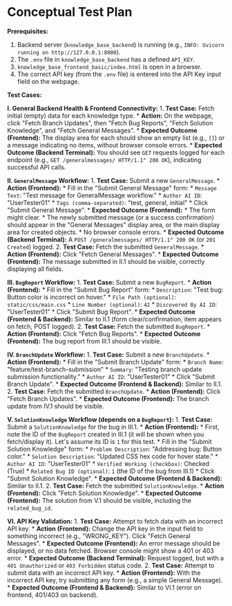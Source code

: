 # Conceptual Test Plan

**Prerequisites:**
1.  Backend server (`knowledge_base_backend`) is running (e.g., `INFO: Uvicorn running on http://127.0.0.1:8000`).
2.  The `.env` file in `knowledge_base_backend` has a defined `API_KEY`.
3.  `knowledge_base_frontend_basic/index.html` is open in a browser.
4.  The correct API key (from the `.env` file) is entered into the API Key input field on the webpage.

**Test Cases:**

**I. General Backend Health & Frontend Connectivity:**
    1.  **Test Case:** Fetch initial (empty) data for each knowledge type.
        *   **Action:** On the webpage, click "Fetch Branch Updates", then "Fetch Bug Reports", "Fetch Solution Knowledge", and "Fetch General Messages".
        *   **Expected Outcome (Frontend):** The display area for each should show an empty list (e.g., `[]`) or a message indicating no items, without browser console errors.
        *   **Expected Outcome (Backend Terminal):** You should see `GET` requests logged for each endpoint (e.g., `GET /generalmessages/ HTTP/1.1" 200 OK`), indicating successful API calls.

**II. `GeneralMessage` Workflow:**
    1.  **Test Case:** Submit a new `GeneralMessage`.
        *   **Action (Frontend):**
            *   Fill in the "Submit General Message" form:
                *   `Message Text`: "Test message for GeneralMessage workflow."
                *   `Author AI ID`: "UserTester01"
                *   `Tags (comma-separated)`: "test, general, initial"
            *   Click "Submit General Message".
        *   **Expected Outcome (Frontend):**
            *   The form might clear.
            *   The newly submitted message (or a success confirmation) should appear in the "General Messages" display area, or the main display area for created objects.
            *   No browser console errors.
        *   **Expected Outcome (Backend Terminal):** A `POST /generalmessages/ HTTP/1.1" 200 OK` (or `201 Created`) logged.
    2.  **Test Case:** Fetch the submitted `GeneralMessage`.
        *   **Action (Frontend):** Click "Fetch General Messages".
        *   **Expected Outcome (Frontend):** The message submitted in II.1 should be visible, correctly displaying all fields.

**III. `BugReport` Workflow:**
    1.  **Test Case:** Submit a new `BugReport`.
        *   **Action (Frontend):**
            *   Fill in the "Submit Bug Report" form:
                *   `Description`: "Test bug: Button color is incorrect on hover."
                *   `File Path (optional)`: `static/css/main.css`
                *   `Line Number (optional)`: `42`
                *   `Discovered By AI ID`: "UserTester01"
            *   Click "Submit Bug Report".
        *   **Expected Outcome (Frontend & Backend):** Similar to II.1 (form clear/confirmation, item appears on fetch, POST logged).
    2.  **Test Case:** Fetch the submitted `BugReport`.
        *   **Action (Frontend):** Click "Fetch Bug Reports".
        *   **Expected Outcome (Frontend):** The bug report from III.1 should be visible.

**IV. `BranchUpdate` Workflow:**
    1.  **Test Case:** Submit a new `BranchUpdate`.
        *   **Action (Frontend):**
            *   Fill in the "Submit Branch Update" form:
                *   `Branch Name`: "feature/test-branch-submission"
                *   `Summary`: "Testing branch update submission functionality."
                *   `Author AI ID`: "UserTester01"
            *   Click "Submit Branch Update".
        *   **Expected Outcome (Frontend & Backend):** Similar to II.1.
    2.  **Test Case:** Fetch the submitted `BranchUpdate`.
        *   **Action (Frontend):** Click "Fetch Branch Updates".
        *   **Expected Outcome (Frontend):** The branch update from IV.1 should be visible.

**V. `SolutionKnowledge` Workflow (depends on a `BugReport`):**
    1.  **Test Case:** Submit a `SolutionKnowledge` for the bug in III.1.
        *   **Action (Frontend):**
            *   First, note the ID of the `BugReport` created in III.1 (it will be shown when you fetch/display it). Let's assume its ID is `1` for this test.
            *   Fill in the "Submit Solution Knowledge" form:
                *   `Problem Description`: "Addressing bug: Button color."
                *   `Solution Description`: "Updated CSS hex code for hover state."
                *   `Author AI ID`: "UserTester01"
                *   `Verified Working (checkbox)`: Checked (True)
                *   `Related Bug ID (optional)`: `1` (the ID of the bug from III.1)
            *   Click "Submit Solution Knowledge".
        *   **Expected Outcome (Frontend & Backend):** Similar to II.1.
    2.  **Test Case:** Fetch the submitted `SolutionKnowledge`.
        *   **Action (Frontend):** Click "Fetch Solution Knowledge".
        *   **Expected Outcome (Frontend):** The solution from V.1 should be visible, including the `related_bug_id`.

**VI. API Key Validation:**
    1.  **Test Case:** Attempt to fetch data with an incorrect API key.
        *   **Action (Frontend):** Change the API key in the input field to something incorrect (e.g., "WRONG_KEY"). Click "Fetch General Messages".
        *   **Expected Outcome (Frontend):** An error message should be displayed, or no data fetched. Browser console might show a 401 or 403 error.
        *   **Expected Outcome (Backend Terminal):** Request logged, but with a `401 Unauthorized` or `403 Forbidden` status code.
    2.  **Test Case:** Attempt to submit data with an incorrect API key.
        *   **Action (Frontend):** With the incorrect API key, try submitting any form (e.g., a simple General Message).
        *   **Expected Outcome (Frontend & Backend):** Similar to VI.1 (error on frontend, 401/403 on backend).
```
